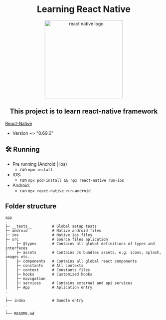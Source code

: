 <h1 align='center'>
Learning React Native
</h1>

<p align='center'>
  <img width='250px' src='https://encrypted-tbn0.gstatic.com/images?q=tbn:ANd9GcQZY5vGENCCiPY1MQoe54itqJDuGCmTdBn4ow&usqp=CAU' alt= 'react native logo'/>
</p>

<h2 align='center'>
This project is to learn react-native framework
</h2>

[React-Native](https://reactnative.dev)
  - Version ~> "0.69.0"
  
  ## 🛠 Running
  
  - Pre running (Android | Ios)
    - run `npm install`
  - IOS:
    - run `npx pod-install && npx react-native run-ios`
  - Android:
    - run `npx react-native run-android`
    
   ## Folder structure
   
   ```plainText
   app
   .
   ├─ __tests__         # Global setup tests
   ├─ android           # Native android files
   ├─ ios               # Native ios files
   ├─ src               # Source files aplication
   │    ├─ @types       # Contains all global definitions of types and interfaces
   │    ├─ assets       # Contains Js bundles assets. e.g: icons, splash, images etc...
   │    ├─ components   # Contains all global react components
   │    ├─ constants    # All contexts
   │    ├─ context      # Constants files
   │    ├─ hooks        # Customized hooks
   │    ├─ navigation
   │    ├─ services     # Contains external and api services
   │    ├─ App          # Aplication entry
   .
   .
   ├── index            # Bundle entry
   .
   .
   └── README.md
   
   
   ```
